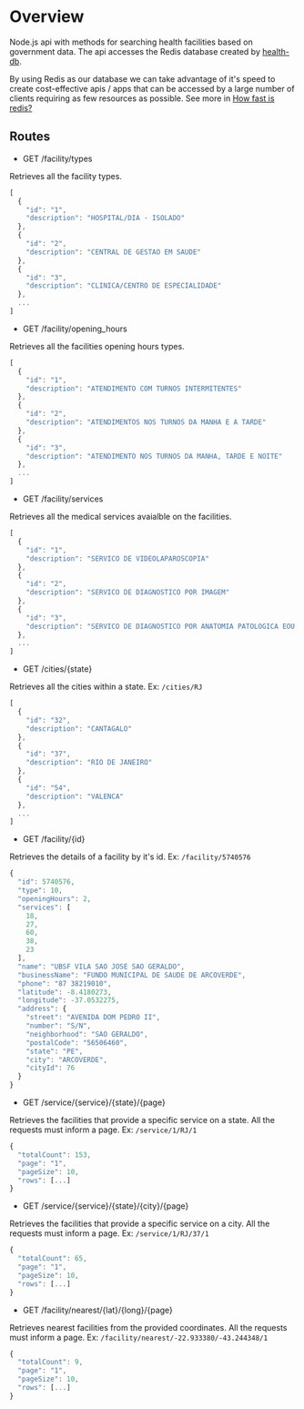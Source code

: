# Overview
Node.js api with methods for searching health facilities based on government data. The api accesses the Redis database created by [health-db](https://github.com/rafaelrpinto/health-db).

By using Redis as our database we can take advantage of it's speed to create cost-effective apis / apps that can be accessed by a large number of clients requiring as few resources as possible. See more in [How fast is redis?](https://redis.io/topics/benchmarks)

## Routes

- GET /facility/types

Retrieves all the facility types.

```javascript
[
  {
    "id": "1",
    "description": "HOSPITAL/DIA - ISOLADO"
  },
  {
    "id": "2",
    "description": "CENTRAL DE GESTAO EM SAUDE"
  },
  {
    "id": "3",
    "description": "CLINICA/CENTRO DE ESPECIALIDADE"
  },
  ...
]
```

- GET /facility/opening_hours

Retrieves all the facilities opening hours types.

```javascript
[
  {
    "id": "1",
    "description": "ATENDIMENTO COM TURNOS INTERMITENTES"
  },
  {
    "id": "2",
    "description": "ATENDIMENTOS NOS TURNOS DA MANHA E A TARDE"
  },
  {
    "id": "3",
    "description": "ATENDIMENTO NOS TURNOS DA MANHA, TARDE E NOITE"
  },
  ...
]
```

- GET /facility/services

Retrieves all the medical services avaialble on the facilities.

```javascript
[
  {
    "id": "1",
    "description": "SERVICO DE VIDEOLAPAROSCOPIA"
  },
  {
    "id": "2",
    "description": "SERVICO DE DIAGNOSTICO POR IMAGEM"
  },
  {
    "id": "3",
    "description": "SERVICO DE DIAGNOSTICO POR ANATOMIA PATOLOGICA EOU CITOPATO"
  },
  ...
]
```

- GET /cities/{state}

Retrieves all the cities within a state. Ex: `/cities/RJ`

```javascript
[
  {
    "id": "32",
    "description": "CANTAGALO"
  },
  {
    "id": "37",
    "description": "RIO DE JANEIRO"
  },
  {
    "id": "54",
    "description": "VALENCA"
  },
  ...
]
```

- GET /facility/{id}

Retrieves the details of a facility by it's id. Ex: `/facility/5740576`

```javascript
{
  "id": 5740576,
  "type": 10,
  "openingHours": 2,
  "services": [
    18,
    27,
    60,
    38,
    23
  ],
  "name": "UBSF VILA SAO JOSE SAO GERALDO",
  "businessName": "FUNDO MUNICIPAL DE SAUDE DE ARCOVERDE",
  "phone": "87 38219010",
  "latitude": -8.4180273,
  "longitude": -37.0532275,
  "address": {
    "street": "AVENIDA DOM PEDRO II",
    "number": "S/N",
    "neighborhood": "SAO GERALDO",
    "postalCode": "56506460",
    "state": "PE",
    "city": "ARCOVERDE",
    "cityId": 76
  }
}
```

- GET /service/{service}/{state}/{page}

Retrieves the facilities that provide a specific service on a state. All the requests must inform a page.
Ex: `/service/1/RJ/1`

```javascript
{
  "totalCount": 153,
  "page": "1",
  "pageSize": 10,
  "rows": [...]
}
```

- GET /service/{service}/{state}/{city}/{page}

Retrieves the facilities that provide a specific service on a city. All the requests must inform a page.
Ex: `/service/1/RJ/37/1`

```javascript
{
  "totalCount": 65,
  "page": "1",
  "pageSize": 10,
  "rows": [...]
}
```

- GET /facility/nearest/{lat}/{long}/{page}

Retrieves nearest facilities from the provided coordinates. All the requests must inform a page.
Ex: `/facility/nearest/-22.933380/-43.244348/1`

```javascript
{
  "totalCount": 9,
  "page": "1",
  "pageSize": 10,
  "rows": [...]
}
```
